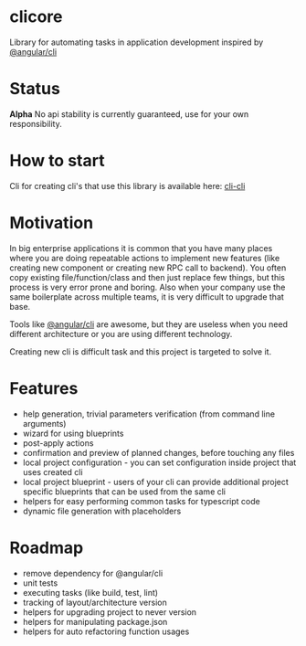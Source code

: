# clicore

Library for automating tasks in application development inspired by [@angular/cli](https://github.com/angular/angular-cli)

# Status
**Alpha** No api stability is currently guaranteed, use for your own responsibility.

# How to start
Cli for creating cli's that use this library is available here: [cli-cli](https://github.com/Szpadel/cli-cli)

# Motivation
In big enterprise applications it is common that you have many places where you are doing repeatable actions to
implement new features (like creating new component or creating new RPC call to backend).
You often copy existing file/function/class and then just replace few things, but this process is very error prone
and boring.
Also when your company use the same boilerplate across multiple teams, it is very difficult
to upgrade that base.

Tools like [@angular/cli](https://github.com/angular/angular-cli) are awesome, but they are useless 
when you need different architecture or you are using different technology.

Creating new cli is difficult task and this project is targeted to solve it.

# Features
 * help generation, trivial parameters verification (from command line arguments)
 * wizard for using blueprints
 * post-apply actions
 * confirmation and preview of planned changes, before touching any files 
 * local project configuration - you can set configuration inside project that uses created cli
 * local project blueprint - users of your cli can provide additional project specific blueprints that can be used from the same cli
 * helpers for easy performing common tasks for typescript code
 * dynamic file generation with placeholders

# Roadmap
 * remove dependency for @angular/cli
 * unit tests
 * executing tasks (like build, test, lint)
 * tracking of layout/architecture version
 * helpers for upgrading project to never version
 * helpers for manipulating package.json
 * helpers for auto refactoring function usages
